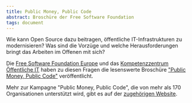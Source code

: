 ```yaml
---
title: Public Money, Public Code
abstract: Broschüre der Free Software Foundation
tags: document
---
```


Wie kann Open Source dazu beitragen, öffentliche IT-Infrastrukturen zu modernisieren? Was sind die Vorzüge und welche Herausforderungen bringt das Arbeiten im Offenen mit sich?

Die <a href="https://fsfe.org/index.de.html" target="_blank" rel="noopener noreferrer">Free Software Foundation Europe</a> und das <a href="https://www.oeffentliche-it.de/" target="_blank" rel="noopener noreferrer">Kompetenzzentrum Öffentliche IT</a> haben zu diesen Fragen die lesenswerte Broschüre <a href="https://download.fsfe.org/campaigns/pmpc/PMPC-Modernising-with-Free-Software.de.pdf" target="_blank" rel="noopener noreferrer">"Public Money, Public Code"</a> veröffentlicht.

Mehr zur Kampagne "Public Money, Public Code", die von mehr als 170 Organisationen unterstützt wird, gibt es auf der <a href="https://publiccode.eu/de/" target="_blank" rel="noopener noreferrer">zugehörigen Website</a>.
